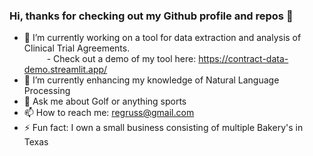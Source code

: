 ### Hi, thanks for checking out my Github profile and repos 👋

<!--
**regruss/regruss** is a ✨ _special_ ✨ repository because its `README.md` (this file) appears on your GitHub profile.

Here are some ideas to get you started:
- 👯 I’m looking to collaborate on ...
- 🤔 I’m looking for help with ...
- 😄
-->

- 🔭 I’m currently working on a tool for data extraction and analysis of Clinical Trial Agreements. <br/>
&emsp; &emsp; - Check out a demo of my tool here: https://contract-data-demo.streamlit.app/
- 🌱 I’m currently enhancing my knowledge of Natural Language Processing
- 💬 Ask me about Golf or anything sports
- 📫 How to reach me: regruss@gmail.com
- ⚡ Fun fact: I own a small business consisting of multiple Bakery's in Texas






